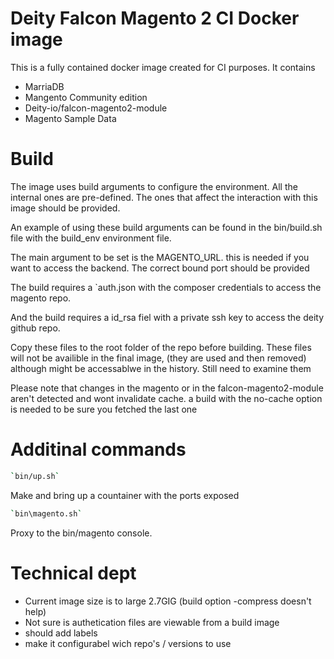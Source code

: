 # Deity Falcon Magento 2 CI Docker image 

This is a fully contained docker image created for CI purposes.
It contains 
- MarriaDB
- Mangento Community edition 
- Deity-io/falcon-magento2-module
- Magento Sample Data 

# Build 
The image uses build arguments to configure the environment. All the internal ones are pre-defined. 
The ones that affect the interaction with this image should be provided. 

An example of using these build arguments can be found in the bin/build.sh file with the build_env environment file.

The main argument to be set is the MAGENTO_URL. this is needed if you want to access the backend. The correct bound port should be provided 

The build requires a `auth.json  with the composer credentials to access the magento repo.

And the build requires a id_rsa fiel with a private ssh key to access the deity github repo.

Copy these files to the root folder of the repo before building.
These files will not be availible in the final image, (they are used and then removed) although might be accessablwe in the history. Still need to examine them 


Please note that changes in the magento or in the falcon-magento2-module aren't detected and wont invalidate cache. a build with the no-cache option is needed to be sure you fetched the last one

# Additinal commands 
```bash
`bin/up.sh`
```
Make and bring up a countainer with the ports exposed


```bash
`bin\magento.sh`
```
Proxy to the bin/magento console. 

# Technical dept
- Current image size is to large 2.7GIG (build option -compress doesn't help)
- Not sure is authetication files are viewable from a build image 
- should add labels 
- make it configurabel wich repo's / versions to use 
